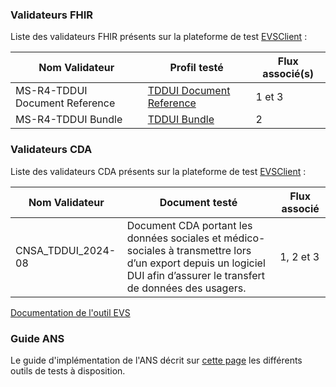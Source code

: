 ### Validateurs FHIR

Liste des validateurs FHIR présents sur la plateforme de test [EVSClient](https://interop.esante.gouv.fr/evs) :

| Nom Validateur                                      | Profil testé  | Flux associé(s) |
| --------------------------------------------------- | ----------------- | ------------- |
| MS-R4-TDDUI Document Reference                      | [TDDUI Document Reference](StructureDefinition-tddui-documentreference.html)           | 1 et 3 |
| MS-R4-TDDUI Bundle                                  | [TDDUI Bundle](StructureDefinition-tddui-bundle.html)           | 2 |

### Validateurs CDA

Liste des validateurs CDA présents sur la plateforme de test [EVSClient](https://interop.esante.gouv.fr/evs) :

| Nom Validateur | Document testé | Flux associé |
| --------------------------------------------------- | ----------------- | ----------------------------------------------------------------------------------------------------------------- |
| CNSA_TDDUI_2024-08 | Document CDA portant les données sociales et médico-sociales à transmettre lors d’un export depuis un logiciel DUI afin d’assurer le transfert de données des usagers.| 1, 2 et 3 |

[Documentation de l'outil EVS](https://gazelle.ihe.net/gazelle-documentation/EVS-Client/user.html)

### Guide ANS

Le guide d'implémentation de l'ANS décrit sur [cette page](https://interop.esante.gouv.fr/ig/documentation/tests.html) les différents outils de tests à disposition.